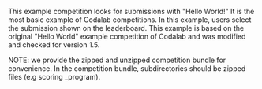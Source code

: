 This example competition looks for submissions with "Hello World!"
It is the most basic example of Codalab competitions.
In this example, users select the submission shown on the leaderboard.
This example is based on the original "Hello World" example competition of Codalab and was modified and checked for version 1.5.

NOTE: we provide the zipped and unzipped competition bundle for convenience. In the competition bundle, subdirectories should be zipped files (e.g scoring _program).
